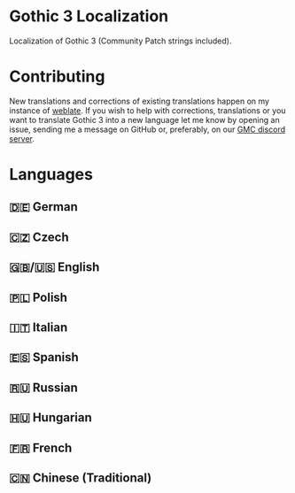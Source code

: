 # Gothic 3 Localization
Localization of Gothic 3 (Community Patch strings included). 

# Contributing
New translations and corrections of existing translations happen on my instance of [weblate](https://weblate.cokoliv.eu/). If you wish to help with corrections, translations or you want to translate Gothic 3 into a new language let me know by opening an issue, sending me a message on GitHub or, preferably, on our [GMC discord server](https://discord.gg/7zjNpVN8H6).

# Languages

## :de: German

## :czech_republic: Czech  

## :uk:/:us: English  

## :poland: Polish  

## :it: Italian  

## :es: Spanish  

## :ru: Russian  

## :hungary: Hungarian   

## :fr: French  

## :cn: Chinese (Traditional)  
